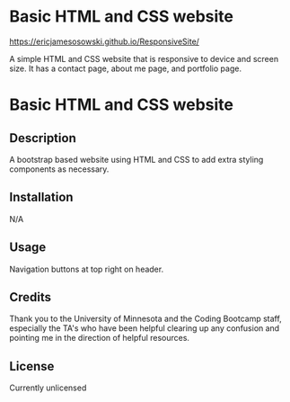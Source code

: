 # Basic HTML and CSS website
https://ericjamesosowski.github.io/ResponsiveSite/

A simple HTML and CSS website that is responsive to device and screen size. It has a contact page, about me page, and portfolio page.


# Basic HTML and CSS website

## Description 

A bootstrap based website using HTML and CSS to add extra styling components as necessary.


## Installation

N/A

## Usage 

Navigation buttons at top right on header.


## Credits

Thank you to the University of Minnesota and the Coding Bootcamp staff, especially the TA's who have been helpful clearing up any confusion and pointing me in the direction of helpful resources.



## License

Currently unlicensed
